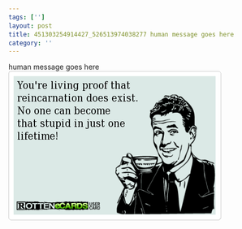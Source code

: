 ```yaml
---
tags: ['']
layout: post
title: 451303254914427_526513974038277 human message goes here
category: ''
---
```

human message goes here
![451303254914427_526513974038277](/uploads/2013-2-7-451303254914427_526513974038277-human-message-goes-here.jpg)
